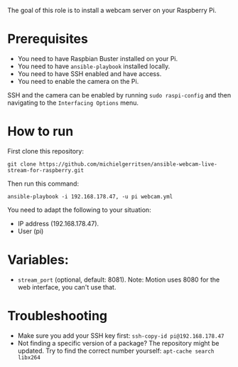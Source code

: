 The goal of this role is to install a webcam server on your Raspberry Pi.

# Prerequisites

- You need to have Raspbian Buster installed on your Pi.
- You need to have `ansible-playbook` installed locally.
- You need to have SSH enabled and have access.
- You need to enable the camera on the Pi.

SSH and the camera can be enabled by running `sudo raspi-config` and then navigating to the `Interfacing Options` menu.

# How to run

First clone this repository:

```
git clone https://github.com/michielgerritsen/ansible-webcam-live-stream-for-raspberry.git
```

Then run this command:

```
ansible-playbook -i 192.168.178.47, -u pi webcam.yml
```

You need to adapt the following to your situation:
- IP address (192.168.178.47).
- User (pi)

# Variables:
- `stream_port` (optional, default: 8081). Note: Motion uses 8080 for the web interface, you can't use that.

# Troubleshooting

- Make sure you add your SSH key first: `ssh-copy-id pi@192.168.178.47`
- Not finding a specific version of a package? The repository might be updated. Try to find the correct number yourself:
`apt-cache search libx264`